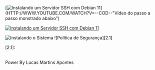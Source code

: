 [![Instalando um Servidor SSH com Debian 11](http://img.youtube.com/vi/--CODIFODOVIDEO--/0.jpg)](HTTP://WWW.YOUTUBE.COM/WATCH?V=--COD--"Vídeo do passo a passo monstrado abaixo")


[![Instalando um Servidor SSH com Debian 11](http://img.youtube.com/vi/OqOzyvsS_hk/0.jpg)](http://www.youtube.com/watch?v=OqOzyvsS_hk "Vídeo do passo a passo monstrado abaixo")






![Instalando o Sistema][1.1]
![Política de Segurança][2.1]

<!-- Icons -->
[1.1]: https://github.com/APONTES19/42-SP-Technology-School/blob/7b65527668c9dd4e8a0209a270c369ee7b72d7e4/utilits/SISTEMA.png
[2.1]:

<br>Power By Lucas Martins Apontes </br>
